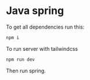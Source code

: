 # Java spring

To get all dependencies run this:

```bash
npm i
```

To run server with tailwindcss

```bash
npm run dev
```

Then run spring.
